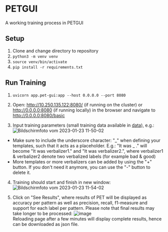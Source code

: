 # PETGUI
A working training process in PETGUI
## Setup
1. Clone and change directory to repository
2. `python3 -m venv venv`
3. `source venv/bin/activate`
4. `pip install -r requirements.txt`
## Run Training
1. `uvicorn app.pet-gui:app --host 0.0.0.0 --port 8080`
2. Open: http://10.250.135.122:8080/ (if running on the cluster) or http://0.0.0.0:8080 (if running locally) in the browser and navigate to http://0.0.0.0:8080/basic

3. Input training parameters (small training data available in [data](/data/yelp_review_polarity_csv.tar.gz)), e.g.: ![Bildschirmfoto vom 2023-01-23 11-50-02](https://user-images.githubusercontent.com/47433679/214032245-2f29ddd4-2bb5-4238-82eb-e311fd44e2a3.png)

* Make sure to include the underscore character: "\_" when defining your templates, such that it acts as a placeholder.
E.g.: "It was \_ ." will become "It was verbalizer1." and "It was verbalizer2.", where verbalizer1 & verbalizer2 denote two verbalized labels (for example bad & good)
* More templates or more verbalizers can be added by using the "+" button. If you don't need it anymore, you can use the "-" button to delete it.  

4. Training should start and finish in new window: ![Bildschirmfoto vom 2023-01-23 11-54-02](https://user-images.githubusercontent.com/47433679/214032285-5865ae18-8924-4aae-bfaf-fd59d03a0ec3.png)

5. Click on "See Results", where results of PET will be displayed as accuracy per pattern as well as precision, recall, f1-measure and support for each label per pattern. Please note that final results may take longer to be processed: ![image](https://user-images.githubusercontent.com/47433679/217211299-2ac3bccb-aec8-4688-8b17-7ed1805d8801.png)  
Reloading page after a few minutes will display complete results, hence can be downloaded as json file.

